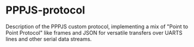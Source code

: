 # PPPJS-protocol
Description of the PPPJS custom protocol, implementing a mix of "Point to Point Protocol" like frames and JSON for versatile transfers over UARTS lines and other serial data streams.
